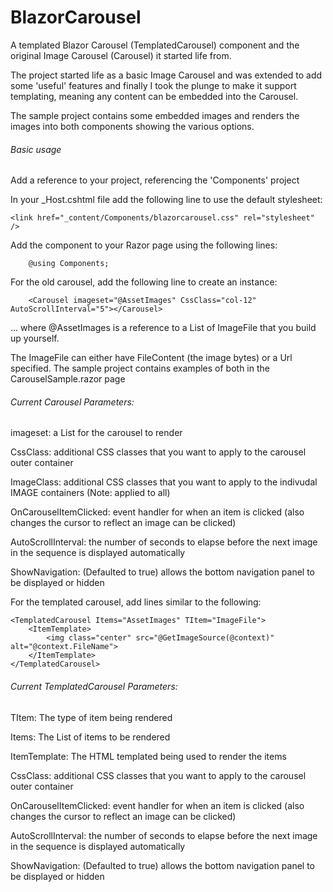 # BlazorCarousel

A templated Blazor Carousel (TemplatedCarousel) component and the original Image Carousel (Carousel) it started life from.

The project started life as a basic Image Carousel and was extended to add some 'useful' features and finally I took the plunge to make it support templating, meaning any content can be embedded into the Carousel.

The sample project contains some embedded images and renders the images into both components showing the various options.

###### Basic usage

Add a reference to your project, referencing the 'Components' project

In your _Host.cshtml file add the following line to use the default stylesheet:

    <link href="_content/Components/blazorcarousel.css" rel="stylesheet" />

Add the component to your Razor page using the following lines:

        @using Components;

For the old carousel, add the following line to create an instance:

        <Carousel imageset="@AssetImages" CssClass="col-12" AutoScrollInterval="5"></Carousel>

... where @AssetImages is a reference to a List of ImageFile that you build up yourself.

The ImageFile can either have FileContent (the image bytes) or a Url specified.
The sample project contains examples of both in the CarouselSample.razor page


###### Current Carousel Parameters:

imageset: a List<FileImage> for the carousel to render
    
CssClass: additional CSS classes that you want to apply to the carousel outer container

ImageClass: additional CSS classes that you want to apply to the indivudal IMAGE containers (Note: applied to all)

OnCarouselItemClicked: event handler for when an item is clicked (also changes the cursor to reflect an image can be clicked)

AutoScrollInterval: the number of seconds to elapse before the next image in the sequence is displayed automatically

ShowNavigation: (Defaulted to true) allows the bottom navigation panel to be displayed or hidden



For the templated carousel, add lines similar to the following:

    <TemplatedCarousel Items="AssetImages" TItem="ImageFile">
        <ItemTemplate>
            <img class="center" src="@GetImageSource(@context)" alt="@context.FileName">
        </ItemTemplate>
    </TemplatedCarousel>


###### Current TemplatedCarousel Parameters:

TItem: The type of item being rendered

Items: The List of items to be rendered
   
ItemTemplate: The HTML templated being used to render the items
   
CssClass: additional CSS classes that you want to apply to the carousel outer container

OnCarouselItemClicked: event handler for when an item is clicked (also changes the cursor to reflect an image can be clicked)

AutoScrollInterval: the number of seconds to elapse before the next image in the sequence is displayed automatically

ShowNavigation: (Defaulted to true) allows the bottom navigation panel to be displayed or hidden

